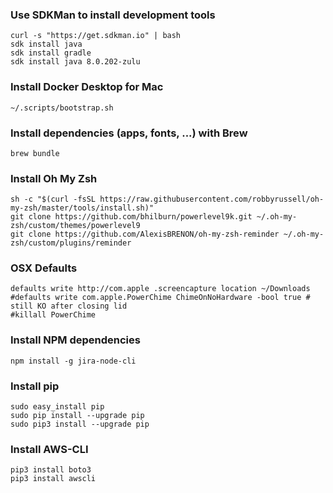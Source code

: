 ### Use SDKMan to install development tools
```
curl -s "https://get.sdkman.io" | bash
sdk install java
sdk install gradle
sdk install java 8.0.202-zulu
```

### Install Docker Desktop for Mac
```
~/.scripts/bootstrap.sh
```

### Install dependencies (apps, fonts, ...) with Brew
`brew bundle`

### Install Oh My Zsh
```
sh -c "$(curl -fsSL https://raw.githubusercontent.com/robbyrussell/oh-my-zsh/master/tools/install.sh)"
git clone https://github.com/bhilburn/powerlevel9k.git ~/.oh-my-zsh/custom/themes/powerlevel9
git clone https://github.com/AlexisBRENON/oh-my-zsh-reminder ~/.oh-my-zsh/custom/plugins/reminder
```

### OSX Defaults
```
defaults write http://com.apple .screencapture location ~/Downloads
#defaults write com.apple.PowerChime ChimeOnNoHardware -bool true # still KO after closing lid
#killall PowerChime
```

### Install NPM dependencies
`npm install -g jira-node-cli`

### Install pip
```
sudo easy_install pip
sudo pip install --upgrade pip
sudo pip3 install --upgrade pip
```

### Install AWS-CLI
```
pip3 install boto3
pip3 install awscli
```

